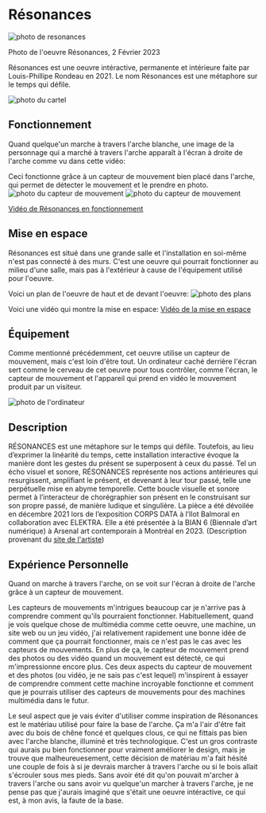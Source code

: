 # Résonances
![photo de resonances](images/gauche_2.jpg)

Photo de l'oeuvre Résonances, 2 Février 2023


Résonances est une oeuvre intéractive, permanente et intérieure faite par Louis-Phillipe Rondeau en 2021. Le nom Résonances est une métaphore sur le temps qui défile.

![photo du cartel](images/cartel_1.jpg)

## Fonctionnement
Quand quelque'un marche à travers l'arche blanche, une image de la personnage qui a marché à travers l'arche apparaît à l'écran à droite de l'arche comme vu dans cette vidéo:

Ceci fonctionne grâce à un capteur de mouvement bien placé dans l'arche, qui permet de détecter le mouvement et le prendre en photo.
![photo du capteur de mouvement](images/capteur_mouvement_1.jpg)
![photo du capteur de mouvement](images/capteur_mouvement_2.jpg)

[Vidéo de Résonances en fonctionnement](https://youtube.com/shorts/pBfEmhubuzE?feature=shares)

## Mise en espace
Résonances est situé dans une grande salle et l'installation en soi-même n'est pas connecté à des murs. C'est une oeuvre qui pourrait fonctionner au milieu d'une salle, mais pas à l'extérieur à cause de l'équipement utilisé pour l'oeuvre.

Voici un plan de l'oeuvre de haut et de devant l'oeuvre:
![photo des plans](images/plans.png)

Voici une vidéo qui montre la mise en espace:
[Vidéo de la mise en espace](https://youtube.com/shorts/6muijECu_0g?feature=share)

## Équipement
Comme mentionné précédemment, cet oeuvre utilise un capteur de mouvement, mais c'est loin d'être tout. Un ordinateur caché derrière l'écran sert comme le cerveau de cet oeuvre pour tous contrôler, comme l'écran, le capteur de mouvement et l'appareil qui prend en vidéo le mouvement produit par un visiteur.

![photo de l'ordinateur](images/arriere_droit.jpg)

## Description
RÉSONANCES est une métaphore sur le temps qui défile. Toutefois, au lieu d’exprimer la linéarité du temps, cette installation interactive évoque la manière dont les gestes du présent se superposent à ceux du passé. Tel un écho visuel et sonore, RÉSONANCES représente nos actions antérieures qui resurgissent, amplifiant le présent, et devenant à leur tour passé, telle une perpétuelle mise en abyme temporelle. Cette boucle visuelle et sonore permet à l’interacteur de chorégraphier son présent en le construisant sur son propre passé, de manière ludique et singulière. La pièce a été dévoilée en décembre 2021 lors de l’exposition CORPS DATA à l’Ilot Balmoral en collaboration avec ELEKTRA. Elle a été présentée à la BIAN 6 (Biennale d’art numérique) à Arsenal art contemporain à Montréal en 2023. (Description provenant du [site de l'artiste](http://patenteux.com/wp/portfolio/resonances-2021/))

## Expérience Personnelle
Quand on marche à travers l'arche, on se voit sur l'écran à droite de l'arche grâce à un capteur de mouvement.

Les capteurs de mouvements m'intrigues beaucoup car je n'arrive pas à comprendre comment qu'ils pourraient fonctionner. Habituellement, quand je vois quelque chose de multimédia comme cette oeuvre, une machine, un site web ou un jeu vidéo, j'ai relativement rapidement une bonne idée de comment que ça pourrait fonctionner, mais ce n'est pas le cas avec les capteurs de mouvements. En plus de ça, le capteur de mouvement prend des photos ou des vidéo quand un mouvement est détecté, ce qui m'impressionne encore plus. Ces deux aspects du capteur de mouvement et des photos (ou vidéo, je ne sais pas c'est lequel) m'inspirent à essayer de comprendre comment cette machine incroyable fonctionne et comment que je pourrais utiliser des capteurs de mouvements pour des machines multimédia dans le futur. 

Le seul aspect que je vais éviter d'utiliser comme inspiration de Résonances est le matériau utilisé pour faire la base de l'arche. Ça m'a l'air d'être fait avec du bois de chêne foncé et quelques clous, ce qui ne fittais pas bien avec l'arche blanche, illuminé et très technologique. C'est un gros contraste qui aurais pu bien fonctionner pour vraiment améliorer le design, mais je trouve que malheureuesement, cette décision de matériau m'a fait hésité une couple de fois à si je devrais marcher à travers l'arche ou si le bois allait s'écrouler sous mes pieds. Sans avoir été dit qu'on pouvait m'archer à travers l'arche ou sans avoir vu quelque'un marcher à travers l'arche, je ne pense pas que j'aurais imaginé que s'était une oeuvre intéractive, ce qui est, à mon avis, la faute de la base.
